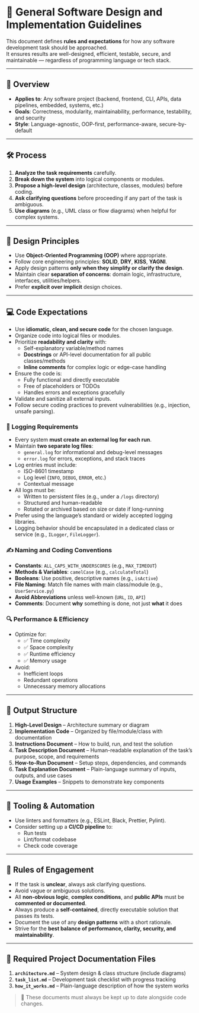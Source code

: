 # 🧠 General Software Design and Implementation Guidelines

This document defines **rules and expectations** for how any software development task should be approached.  
It ensures results are well-designed, efficient, testable, secure, and maintainable — regardless of programming language or tech stack.

---

## 📌 Overview

- **Applies to**: Any software project (backend, frontend, CLI, APIs, data pipelines, embedded, systems, etc.)
- **Goals**: Correctness, modularity, maintainability, performance, testability, and security
- **Style**: Language-agnostic, OOP-first, performance-aware, secure-by-default

---

## 🛠️ Process

1. **Analyze the task requirements** carefully.  
2. **Break down the system** into logical components or modules.  
3. **Propose a high-level design** (architecture, classes, modules) before coding.  
4. **Ask clarifying questions** before proceeding if any part of the task is ambiguous.  
5. **Use diagrams** (e.g., UML class or flow diagrams) when helpful for complex systems.  

---

## 🧱 Design Principles

- Use **Object-Oriented Programming (OOP)** where appropriate.  
- Follow core engineering principles: **SOLID**, **DRY**, **KISS**, **YAGNI**.  
- Apply design patterns **only when they simplify or clarify the design**.  
- Maintain clear **separation of concerns**: domain logic, infrastructure, interfaces, utilities/helpers.  
- Prefer **explicit over implicit** design choices.  

---

## 💻 Code Expectations

- Use **idiomatic, clean, and secure code** for the chosen language.  
- Organize code into logical files or modules.  
- Prioritize **readability and clarity** with:
  - Self-explanatory variable/method names  
  - **Docstrings** or API-level documentation for all public classes/methods  
  - **Inline comments** for complex logic or edge-case handling  
- Ensure the code is:
  - Fully functional and directly executable  
  - Free of placeholders or TODOs  
  - Handles errors and exceptions gracefully  
- Validate and sanitize all external inputs.  
- Follow secure coding practices to prevent vulnerabilities (e.g., injection, unsafe parsing).  

### 📄 Logging Requirements

- Every system **must create an external log for each run**.  
- Maintain **two separate log files**:
  - `general.log` for informational and debug-level messages  
  - `error.log` for errors, exceptions, and stack traces  
- Log entries must include:
  - ISO-8601 timestamp  
  - Log level (`INFO`, `DEBUG`, `ERROR`, etc.)  
  - Contextual message  
- All logs must be:
  - Written to persistent files (e.g., under a `/logs` directory)  
  - Structured and human-readable  
  - Rotated or archived based on size or date if long-running  
- Prefer using the language’s standard or widely accepted logging libraries.  
- Logging behavior should be encapsulated in a dedicated class or service (e.g., `ILogger`, `FileLogger`).  

### ✍️ Naming and Coding Conventions

- **Constants**: `ALL_CAPS_WITH_UNDERSCORES` (e.g., `MAX_TIMEOUT`)  
- **Methods & Variables**: `camelCase` (e.g., `calculateTotal`)  
- **Booleans**: Use positive, descriptive names (e.g., `isActive`)  
- **File Naming**: Match file names with main class/module (e.g., `UserService.py`)  
- **Avoid Abbreviations** unless well-known (`URL`, `ID`, `API`)  
- **Comments**: Document **why** something is done, not just **what** it does  

### 🔍 Performance & Efficiency

- Optimize for:
  - ✅ Time complexity  
  - ✅ Space complexity  
  - ✅ Runtime efficiency  
  - ✅ Memory usage  
- Avoid:
  - Inefficient loops  
  - Redundant operations  
  - Unnecessary memory allocations  

---

## 🧩 Output Structure

1. **High-Level Design** – Architecture summary or diagram  
2. **Implementation Code** – Organized by file/module/class with documentation  
3. **Instructions Document** – How to build, run, and test the solution  
4. **Task Description Document** – Human-readable explanation of the task’s purpose, scope, and requirements  
5. **How-to-Run Document** – Setup steps, dependencies, and commands  
6. **Task Explanation Document** – Plain-language summary of inputs, outputs, and use cases  
7. **Usage Examples** – Snippets to demonstrate key components  

---

## 🔧 Tooling & Automation

- Use linters and formatters (e.g., ESLint, Black, Prettier, Pylint).  
- Consider setting up a **CI/CD pipeline** to:
  - Run tests  
  - Lint/format codebase  
  - Check code coverage  

---

## 📣 Rules of Engagement

- If the task is **unclear**, always ask clarifying questions.  
- Avoid vague or ambiguous solutions.  
- All **non-obvious logic**, **complex conditions**, and **public APIs** must be **commented or documented**.  
- Always produce a **self-contained**, directly executable solution that passes its tests.  
- Document the use of any **design patterns** with a short rationale.  
- Strive for the **best balance of performance, clarity, security, and maintainability**.  

---

## 📂 Required Project Documentation Files

1. **`architecture.md`** – System design & class structure (include diagrams)  
2. **`task_list.md`** – Development task checklist with progress tracking  
3. **`how_it_works.md`** – Plain-language description of how the system works  

> 🔁 These documents must always be kept up to date alongside code changes.  
